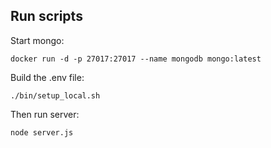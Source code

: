## Run scripts

Start mongo:

```
docker run -d -p 27017:27017 --name mongodb mongo:latest
```

Build the .env file:

```
./bin/setup_local.sh
```

Then run server:

```
node server.js
```
